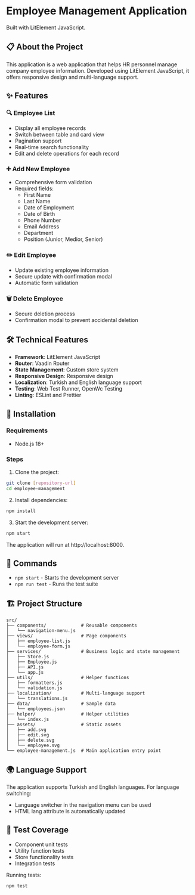 # Employee Management Application

Built with LitElement JavaScript.

## 📋 About the Project

This application is a web application that helps HR personnel manage company employee information. Developed using LitElement JavaScript, it offers responsive design and multi-language support.

## ✨ Features

### 🔍 Employee List

- Display all employee records
- Switch between table and card view
- Pagination support
- Real-time search functionality
- Edit and delete operations for each record

### ➕ Add New Employee

- Comprehensive form validation
- Required fields:
  - First Name
  - Last Name
  - Date of Employment
  - Date of Birth
  - Phone Number
  - Email Address
  - Department
  - Position (Junior, Medior, Senior)

### ✏️ Edit Employee

- Update existing employee information
- Secure update with confirmation modal
- Automatic form validation

### 🗑️ Delete Employee

- Secure deletion process
- Confirmation modal to prevent accidental deletion

## 🛠️ Technical Features

- **Framework**: LitElement JavaScript
- **Router**: Vaadin Router
- **State Management**: Custom store system
- **Responsive Design**: Responsive design
- **Localization**: Turkish and English language support
- **Testing**: Web Test Runner, OpenWc Testing
- **Linting**: ESLint and Prettier

## 🚀 Installation

### Requirements

- Node.js 18+

### Steps

1. Clone the project:

```bash
git clone [repository-url]
cd employee-management
```

2. Install dependencies:

```bash
npm install
```

3. Start the development server:

```bash
npm start
```

The application will run at http://localhost:8000.

## 📝 Commands

- `npm start` - Starts the development server
- `npm run test` - Runs the test suite

## 🏗️ Project Structure

```
src/
├── components/             # Reusable components
│   └── navigation-menu.js
├── views/                  # Page components
│   ├── employee-list.js
│   └── employee-form.js
├── services/               # Business logic and state management
│   ├── Store.js
│   ├── Employee.js
│   ├── API.js
│   └── app.js
├── utils/                  # Helper functions
│   ├── formatters.js
│   └── validation.js
├── localization/           # Multi-language support
│   └── translations.js
├── data/                   # Sample data
│   └── employees.json
├── helper/                 # Helper utilities
│   └── index.js
├── assets/                 # Static assets
│   ├── add.svg
│   ├── edit.svg
│   ├── delete.svg
│   └── employee.svg
└── employee-management.js  # Main application entry point
```

## 🌍 Language Support

The application supports Turkish and English languages. For language switching:

- Language switcher in the navigation menu can be used
- HTML lang attribute is automatically updated

## 🧪 Test Coverage

- Component unit tests
- Utility function tests
- Store functionality tests
- Integration tests

Running tests:

```bash
npm test
```
